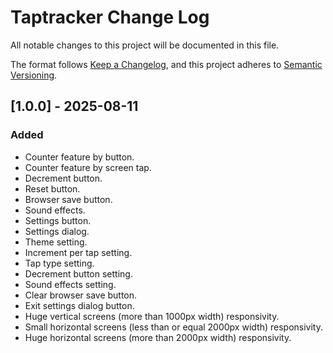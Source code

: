 # Taptracker Change Log

All notable changes to this project will be documented in this file.

The format follows [Keep a Changelog](https://keepachangelog.com/en/1.1.0/), and this project adheres to [Semantic Versioning](https://semver.org/).

## [1.0.0] - 2025-08-11

### Added

- Counter feature by button.
- Counter feature by screen tap.
- Decrement button.
- Reset button.
- Browser save button.
- Sound effects.
- Settings button.
- Settings dialog.
- Theme setting.
- Increment per tap setting.
- Tap type setting.
- Decrement button setting.
- Sound effects setting.
- Clear browser save button.
- Exit settings dialog button.
- Huge vertical screens (more than 1000px width) responsivity.
- Small horizontal screens (less than or equal 2000px width) responsivity.
- Huge horizontal screens (more than 2000px width) responsivity.